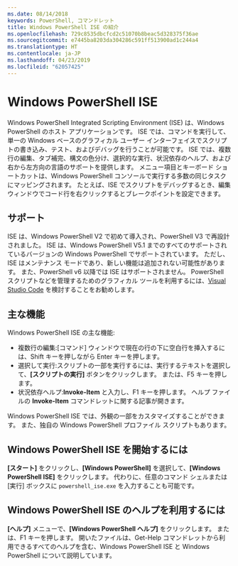 ```yaml
---
ms.date: 08/14/2018
keywords: PowerShell, コマンドレット
title: Windows PowerShell ISE の紹介
ms.openlocfilehash: 729c8535dbcfcd2c51070b8beac5d328375f36ae
ms.sourcegitcommit: e7445ba8203da304286c591ff513900ad1c244a4
ms.translationtype: HT
ms.contentlocale: ja-JP
ms.lasthandoff: 04/23/2019
ms.locfileid: "62057425"
---
```

# <a name="the-windows-powershell-ise"></a>Windows PowerShell ISE

Windows PowerShell Integrated Scripting Environment (ISE) は、Windows PowerShell のホスト アプリケーションです。 ISE では、コマンドを実行して、単一の Windows ベースのグラフィカル ユーザー インターフェイスでスクリプトの書き込み、テスト、およびデバッグを行うことが可能です。 ISE では、複数行の編集、タブ補完、構文の色分け、選択的な実行、状況依存のヘルプ、および右から左方向の言語のサポートを提供します。 メニュー項目とキーボード ショートカットは、Windows PowerShell コンソールで実行する多数の同じタスクにマッピングされます。 たとえば、ISE でスクリプトをデバッグするとき、編集ウィンドウでコード行を右クリックするとブレークポイントを設定できます。

## <a name="support"></a>サポート

ISE は、Windows PowerShell V2 で初めて導入され、PowerShell V3 で再設計されました。 ISE は、Windows PowerShell V5.1 までのすべてのサポートされているバージョンの Windows PowerShell でサポートされています。 ただし、ISE はメンテナンス モードであり、新しい機能は追加されない可能性があります。
また、PowerShell v6 以降では ISE はサポートされません。 PowerShell スクリプトなどを管理するためのグラフィカル ツールを利用するには、[Visual Studio Code](https://code.visualstudio.com/) を検討することをお勧めします。

## <a name="key-features"></a>主な機能

Windows PowerShell ISE の主な機能:

- 複数行の編集:[コマンド] ウィンドウで現在の行の下に空白行を挿入するには、Shift キーを押しながら Enter キーを押します。
- 選択して実行:スクリプトの一部を実行するには、実行するテキストを選択して、**[スクリプトの実行]** ボタンをクリックします。 または、F5 キーを押します。
- 状況依存ヘルプ:**Invoke-Item** と入力し、F1 キーを押します。 ヘルプ ファイルの **Invoke-Item** コマンドレットに関する記事が開きます。

Windows PowerShell ISE では、外観の一部をカスタマイズすることができます。 また、独自の Windows PowerShell プロファイル スクリプトもあります。

## <a name="to-start-the-windows-powershell-ise"></a>Windows PowerShell ISE を開始するには

**[スタート]** をクリックし、**[Windows PowerShell]** を選択して、**[Windows PowerShell ISE]** をクリックします。
代わりに、任意のコマンド シェルまたは [実行] ボックスに `powershell_ise.exe` を入力することも可能です。

## <a name="to-get-help-in-the-windows-powershell-ise"></a>Windows PowerShell ISE のヘルプを利用するには

**[ヘルプ]** メニューで、**[Windows PowerShell ヘルプ]** をクリックします。 または、F1 キーを押します。 開いたファイルは、Get-Help コマンドレットから利用できるすべてのヘルプを含む、Windows PowerShell ISE と Windows PowerShell について説明しています。
